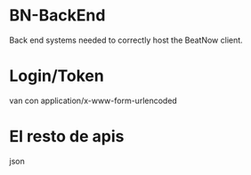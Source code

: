 # BN-BackEnd
Back end systems needed to correctly host the BeatNow client.
# Login/Token
van con application/x-www-form-urlencoded
# El resto de apis
json
